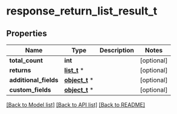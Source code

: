 # response_return_list_result_t

## Properties
Name | Type | Description | Notes
------------ | ------------- | ------------- | -------------
**total_count** | **int** |  | [optional] 
**returns** | [**list_t**](ModelReturn.md) \* |  | [optional] 
**additional_fields** | [**object_t**](.md) \* |  | [optional] 
**custom_fields** | [**object_t**](.md) \* |  | [optional] 

[[Back to Model list]](../README.md#documentation-for-models) [[Back to API list]](../README.md#documentation-for-api-endpoints) [[Back to README]](../README.md)


